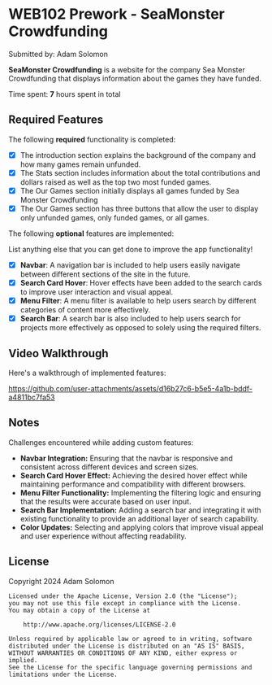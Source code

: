 # WEB102 Prework - SeaMonster Crowdfunding

Submitted by: Adam Solomon

**SeaMonster Crowdfunding** is a website for the company Sea Monster Crowdfunding that displays information about the games they have funded.

Time spent: **7** hours spent in total

## Required Features

The following **required** functionality is completed:

* [x] The introduction section explains the background of the company and how many games remain unfunded.
* [x] The Stats section includes information about the total contributions and dollars raised as well as the top two most funded games.
* [x] The Our Games section initially displays all games funded by Sea Monster Crowdfunding
* [x] The Our Games section has three buttons that allow the user to display only unfunded games, only funded games, or all games.

The following **optional** features are implemented:

 List anything else that you can get done to improve the app functionality!

- [x] **Navbar**: A navigation bar is included to help users easily navigate between different sections of the site in the future.
- [x] **Search Card Hover**: Hover effects have been added to the search cards to improve user interaction and visual appeal.
- [x] **Menu Filter**: A menu filter is available to help users search by different categories of content more effectively.
- [x] **Search Bar**: A search bar is also included to help users search for projects more effectively as opposed to solely using the required filters.

## Video Walkthrough

Here's a walkthrough of implemented features:


https://github.com/user-attachments/assets/d16b27c6-b5e5-4a1b-bddf-a4811bc7fa53






## Notes

Challenges encountered while adding custom features:

* **Navbar Integration:** Ensuring that the navbar is responsive and consistent across different devices and screen sizes.
* **Search Card Hover Effect:** Achieving the desired hover effect while maintaining performance and compatibility with different browsers.
* **Menu Filter Functionality:** Implementing the filtering logic and ensuring that the results were accurate based on user input.
* **Search Bar Implementation:** Adding a search bar and integrating it with existing functionality to provide an additional layer of search capability.
* **Color Updates:** Selecting and applying colors that improve visual appeal and user experience without affecting readability.

## License

  Copyright 2024 Adam Solomon

    Licensed under the Apache License, Version 2.0 (the "License");
    you may not use this file except in compliance with the License.
    You may obtain a copy of the License at

        http://www.apache.org/licenses/LICENSE-2.0

    Unless required by applicable law or agreed to in writing, software
    distributed under the License is distributed on an "AS IS" BASIS,
    WITHOUT WARRANTIES OR CONDITIONS OF ANY KIND, either express or implied.
    See the License for the specific language governing permissions and
    limitations under the License.
